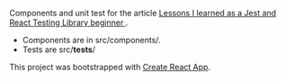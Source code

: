 Components and unit test for the article [Lessons I learned as a Jest and React Testing Library beginner ]([link](https://dev.to/peterlidee/lessons-i-learned-as-a-jest-and-react-testing-library-beginner-1ek7)).

* Components are in src/components/.
* Tests are src/__tests__/

This project was bootstrapped with [Create React App](https://github.com/facebook/create-react-app).